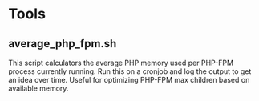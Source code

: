 # Tools

## average_php_fpm.sh
This script calculators the average PHP memory used per PHP-FPM process currently running.
Run this on a cronjob and log the output to get an idea over time.
Useful for optimizing PHP-FPM max children based on available memory.
